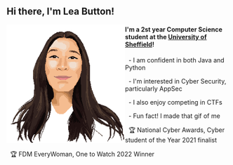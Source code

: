 <h2> Hi there, I'm Lea Button! </h2>

<img align="left" src="gif.gif" width="270">
<h4>I'm a 2st year Computer Science student at the <a href="https://www.sheffield.ac.uk">University of Sheffield</a>!</h4>

<p>&nbsp - I am confident in both Java and Python</p>
<p>&nbsp - I'm interested in Cyber Security, particularly AppSec</p>
<p>&nbsp - I also enjoy competing in CTFs </p>
<p>&nbsp - Fun fact! I made that gif of me </p>
<p>&nbsp 🏆 National Cyber Awards, Cyber student of the Year 2021 finalist </p>
<p>&nbsp 🏆 FDM EveryWoman, One to Watch 2022 Winner </p>


<!-- <p><img align="center" src="https://github-readme-stats.vercel.app/api/top-langs?username=zorbzers&show_icons=true&locale=en&layout=compact" alt="zorbzers" /> -->

<!-- <p align='left'>
  <a href="https://www.linkedin.com/in/lea-button/">
    <img src="https://cdn1.iconfinder.com/data/icons/social-media-rounded-corners/512/Rounded_Linkedin2_svg-1024.png" width="30" />
  </a>&nbsp;&nbsp;
</p>

<img src="https://im5.ezgif.com/tmp/ezgif-5-73b830f87f.gif" height="30">
-->


